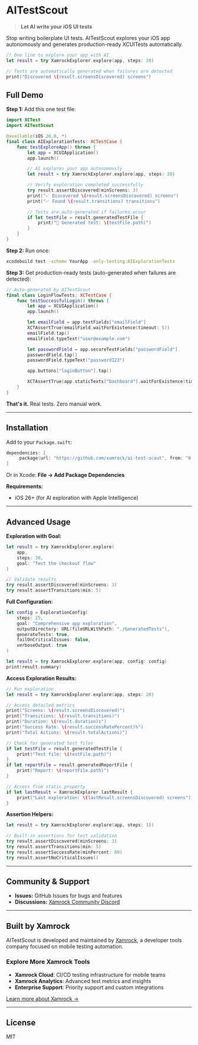# AITestScout

> **Let AI write your iOS UI tests**

Stop writing boilerplate UI tests. AITestScout explores your iOS app autonomously and generates production-ready XCUITests automatically.

```swift
// One line to explore your app with AI
let result = try XamrockExplorer.explore(app, steps: 20)

// Tests are automatically generated when failures are detected
print("Discovered \(result.screensDiscovered) screens")
```

## Full Demo

**Step 1:** Add this one test file:

```swift
import XCTest
import AITestScout

@available(iOS 26.0, *)
final class AIExplorationTests: XCTestCase {
    func testExploreApp() throws {
        let app = XCUIApplication()
        app.launch()

        // AI explores your app autonomously
        let result = try XamrockExplorer.explore(app, steps: 20)

        // Verify exploration completed successfully
        try result.assertDiscovered(minScreens: 3)
        print("✅ Discovered \(result.screensDiscovered) screens")
        print("✅ Found \(result.transitions) transitions")

        // Tests are auto-generated if failures occur
        if let testFile = result.generatedTestFile {
            print("📁 Generated test: \(testFile.path)")
        }
    }
}
```

**Step 2:** Run once:

```bash
xcodebuild test -scheme YourApp -only-testing:AIExplorationTests
```

**Step 3:** Get production-ready tests (auto-generated when failures are detected):

```swift
// Auto-generated by AITestScout
final class LoginFlowTests: XCTestCase {
    func testSuccessfulLogin() throws {
        let app = XCUIApplication()
        app.launch()

        let emailField = app.textFields["emailField"]
        XCTAssertTrue(emailField.waitForExistence(timeout: 5))
        emailField.tap()
        emailField.typeText("user@example.com")

        let passwordField = app.secureTextFields["passwordField"]
        passwordField.tap()
        passwordField.typeText("password123")

        app.buttons["loginButton"].tap()

        XCTAssertTrue(app.staticTexts["Dashboard"].waitForExistence(timeout: 10))
    }
}
```

**That's it.** Real tests. Zero manual work.

---

## Installation

Add to your `Package.swift`:

```swift
dependencies: [
    .package(url: "https://github.com/xamrock/ai-test-scout", from: "0.2.2")
]
```

Or in Xcode: **File → Add Package Dependencies**

**Requirements:**
- iOS 26+ (for AI exploration with Apple Intelligence)

---

## Advanced Usage

**Exploration with Goal:**

```swift
let result = try XamrockExplorer.explore(
    app,
    steps: 30,
    goal: "Test the checkout flow"
)

// Validate results
try result.assertDiscovered(minScreens: 3)
try result.assertTransitions(min: 5)
```

**Full Configuration:**

```swift
let config = ExplorationConfig(
    steps: 25,
    goal: "Comprehensive app exploration",
    outputDirectory: URL(fileURLWithPath: "./GeneratedTests"),
    generateTests: true,
    failOnCriticalIssues: false,
    verboseOutput: true
)

let result = try XamrockExplorer.explore(app, config: config)
print(result.summary)
```

**Access Exploration Results:**

```swift
// Run exploration
let result = try XamrockExplorer.explore(app, steps: 20)

// Access detailed metrics
print("Screens: \(result.screensDiscovered)")
print("Transitions: \(result.transitions)")
print("Duration: \(result.duration)s")
print("Success Rate: \(result.successRatePercent)%")
print("Total Actions: \(result.totalActions)")

// Check for generated test files
if let testFile = result.generatedTestFile {
    print("Test file: \(testFile.path)")
}
if let reportFile = result.generatedReportFile {
    print("Report: \(reportFile.path)")
}

// Access from static property
if let lastResult = XamrockExplorer.lastResult {
    print("Last exploration: \(lastResult.screensDiscovered) screens")
}
```

**Assertion Helpers:**

```swift
let result = try XamrockExplorer.explore(app, steps: 15)

// Built-in assertions for test validation
try result.assertDiscovered(minScreens: 3)
try result.assertTransitions(min: 5)
try result.assertSuccessRate(minPercent: 80)
try result.assertNoCriticalIssues()
```

---

## Community & Support

- **Issues:** GitHub Issues for bugs and features
- **Discussions:** [Xamrock Community Discord](https://discord.gg/Pvmbamg2ny)

---

## Built by Xamrock

AITestScout is developed and maintained by [Xamrock](https://xamrock.com), a developer tools company focused on mobile testing automation.

### Explore More Xamrock Tools

- **Xamrock Cloud**: CI/CD testing infrastructure for mobile teams
- **Xamrock Analytics**: Advanced test metrics and insights
- **Enterprise Support**: Priority support and custom integrations

[Learn more about Xamrock →](https://xamrock.com)

---

## License

MIT
